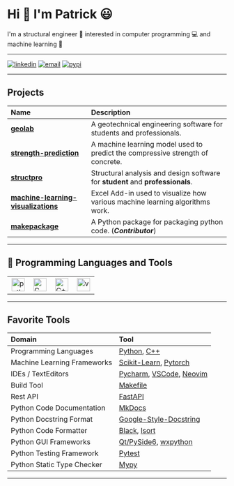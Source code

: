 # Hi :wave: I'm Patrick :smiley:

I'm a structural engineer :construction: interested in computer programming :computer: and machine learning :robot:

---

[![linkedin](https://img.shields.io/badge/-Linkedin-blue?style=flat-square&logo=linkedin)](https://www.linkedin.com/in/patrickboateng/)
[![email](https://img.shields.io/badge/-Email-red?style=flat-square&logo=gmail&logoColor=white)](mailto:boatengpato.pb@gmail.com)
[![pypi](https://img.shields.io/badge/PyPi-Pato546-blue?style=flat-square&logo=pypi&logoColor=white)](https://pypi.org/user/Pato546/)

---

## Projects

| Name                                                                                                    | Description                                                                    |
| :------------------------------------------------------------------------------------------------------ | :----------------------------------------------------------------------------- |
| [**geolab**](https://github.com/patrickboateng/geolab)                                                  | A geotechnical engineering software for students and professionals.            |
| [**strength-prediction**](https://github.com/patrickboateng/strength-prediction)                        | A machine learning model used to predict the compressive strength of concrete. |
| [**structpro**](https://github.com/patrickboateng/structpro)                                            | Structural analysis and design software for **student** and **professionals**. |
| [**machine-learning-visualizations**](https://github.com/patrickboateng/machine-learning-visualization) | Excel Add-in used to visualize how various machine learning algorithms work.   |
| [**makepackage**](https://github.com/patrickboateng/makepackage)                                        | A Python package for packaging python code. (_**Contributor**_)                |

---

## 🧰 Programming Languages and Tools

<table>
  <tr>
      <td>
        <img style="padding:2px" alt="python" width=30 src="https://cdn.jsdelivr.net/gh/devicons/devicon/icons/python/python-original.svg" />
      </td>
      <td>
        <img style="padding:2px" alt="C" width=30 src="https://cdn.jsdelivr.net/gh/devicons/devicon/icons/c/c-original.svg" />
      <td>
        <img style="padding:2px" alt="C++" width=30 src="https://cdn.jsdelivr.net/gh/devicons/devicon/icons/cplusplus/cplusplus-original.svg" />
      </td>
      </td>
      <td>
        <img style="padding:2px" alt="vs-code" width=30 src="https://cdn.jsdelivr.net/gh/devicons/devicon/icons/pytorch/pytorch-original.svg" />     
      </td>
    </tr>
</table>

---

## Favorite Tools

| Domain                      | Tool                                                                                                                  |
| :-------------------------- | :-------------------------------------------------------------------------------------------------------------------- |
| Programming Languages       | [Python](https://www.python.org/), [C++](https://www.isocpp.org)                                                      |
| Machine Learning Frameworks | [Scikit-Learn](https://scikit-learn.org/), [Pytorch](https://pytorch.org/)                                            |
| IDEs / TextEditors          | [Pycharm](https://www.jetbrains.com/pycharm/), [VSCode](https://code.visualstudio.com/), [Neovim](https://neovim.io/) |
| Build Tool                  | [Makefile](https://gnu.org/software/make)                                                                             |
| Rest API                    | [FastAPI](https://fastapi.tiangolo.com/)                                                                              |
| Python Code Documentation   | [MkDocs](https://www.mkdocs.org/getting-started/)                                                                     |
| Python Docstring Format     | [Google-Style-Docstring](https://google.github.io/styleguide/pyguide.html)                                            |
| Python Code Formatter       | [Black](https://black.readthedocs.io/en/stable/), [Isort](https://pycqa.github.io/isort)                              |
| Python GUI Frameworks       | [Qt/PySide6](https://wiki.qt.io/Qt_for_Python), [wxpython](https://wxpython.org)                                      |
| Python Testing Framework    | [Pytest](https://pytest.org)                                                                                          |
| Python Static Type Checker  | [Mypy](https://mypy-lang.org)                                                                                         |

---

<!--
  Themes Available
  ================
  dark, radical, merko, gruvbox, tokyonight, onedark, cobalt, synthwave, highcontrast, dracula
-->
